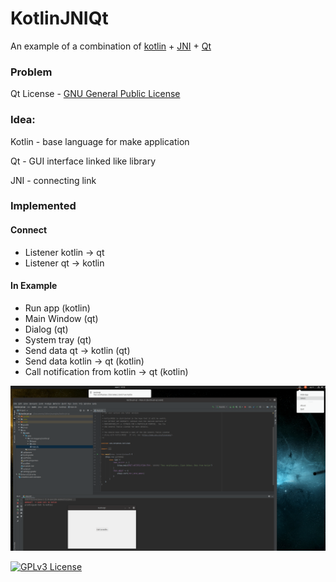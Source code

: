 KotlinJNIQt
===================

An example of a combination of [kotlin](https://kotlinlang.org/) + [JNI](https://docs.oracle.com/javase/8/docs/technotes/guides/jni/) + [Qt](https://www.qt.io/)

### Problem
Qt License - [GNU General Public License](https://www.gnu.org/licenses/)

### Idea:
Kotlin - base language for make application

Qt - GUI interface linked like library

JNI - connecting link

### Implemented

#### Connect
- Listener kotlin -> qt
- Listener qt -> kotlin

#### In Example
- Run app (kotlin)
- Main Window (qt)
- Dialog (qt)
- System tray (qt)
- Send data qt -> kotlin (qt)
- Send data kotlin -> qt (kotlin)
- Call notification from kotlin -> qt (kotlin)

![picture](data/screenshot-27.png)

[![GPLv3 License](https://img.shields.io/badge/License-GPL%20v3-yellow.svg)](https://opensource.org/licenses/)